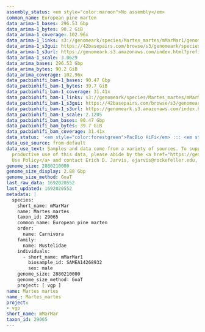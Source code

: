 ```yaml
---
assembly_status: <em style="color:maroon">No assembly</em>
common_name: European pine marten
data_arima-1_bases: 296.53 Gbp
data_arima-1_bytes: 90.2 GiB
data_arima-1_coverage: 102.96x
data_arima-1_links: s3://genomeark/species/Martes_martes/mMarMar1/genomic_data/arima/<br>
data_arima-1_s3gui: https://42basepairs.com/browse/s3/genomeark/species/Martes_martes/mMarMar1/genomic_data/arima/
data_arima-1_s3url: https://genomeark.s3.amazonaws.com/index.html?prefix=species/Martes_martes/mMarMar1/genomic_data/arima/
data_arima-1_scale: 3.0629
data_arima_bases: 296.53 Gbp
data_arima_bytes: 90.2 GiB
data_arima_coverage: 102.96x
data_pacbiohifi_bam-1_bases: 90.47 Gbp
data_pacbiohifi_bam-1_bytes: 39.7 GiB
data_pacbiohifi_bam-1_coverage: 31.41x
data_pacbiohifi_bam-1_links: s3://genomeark/species/Martes_martes/mMarMar1/genomic_data/pacbio_hifi/<br>
data_pacbiohifi_bam-1_s3gui: https://42basepairs.com/browse/s3/genomeark/species/Martes_martes/mMarMar1/genomic_data/pacbio_hifi/
data_pacbiohifi_bam-1_s3url: https://genomeark.s3.amazonaws.com/index.html?prefix=species/Martes_martes/mMarMar1/genomic_data/pacbio_hifi/
data_pacbiohifi_bam-1_scale: 2.1205
data_pacbiohifi_bam_bases: 90.47 Gbp
data_pacbiohifi_bam_bytes: 39.7 GiB
data_pacbiohifi_bam_coverage: 31.41x
data_status: '<em style="color:forestgreen">PacBio HiFi</em> ::: <em style="color:forestgreen">Arima</em>'
data_use_source: from-default
data_use_text: Samples and data come from a variety of sources. To support fair and
  productive use of this data, please abide by the <a href="https://genome10k.soe.ucsc.edu/data-use-policies/">Data
  Use Policy</a> and contact Erich D. Jarvis, ejarvis@rockefeller.edu, with any questions.
genome_size: 2880210000
genome_size_display: 2.88 Gbp
genome_size_method: GoaT
last_raw_data: 1692020552
last_updated: 1692020552
metadata: |
  species:
    short_name: mMarMar
    name: Martes martes
    taxon_id: 29065
    common_name: European pine marten
    order:
      name: Carnivora
    family:
      name: Mustelidae
    individuals:
      - short_name: mMarMar1
        biosample_id: SAMEA14268932
        sex: male
    genome_size: 2880210000
    genome_size_method: GoaT
    project: [ vgp ]
name: Martes martes
name_: Martes_martes
project:
- vgp
short_name: mMarMar
taxon_id: 29065
---
```

